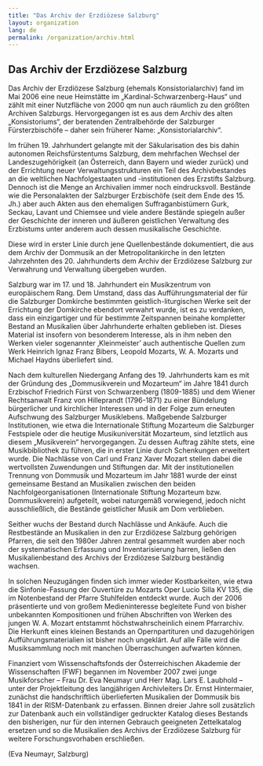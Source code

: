 ```yaml
---
title: "Das Archiv der Erzdiözese Salzburg"
layout: organization
lang: de
permalink: /organization/archiv.html
---
```


## Das Archiv der Erzdiözese Salzburg

Das Archiv der Erzdiözese Salzburg (ehemals Konsistorialarchiv) fand im Mai 2006 eine neue Heimstätte im „Kardinal-Schwarzenberg-Haus“ und zählt mit einer Nutzfläche von 2000 qm nun auch räumlich zu den größten Archiven Salzburgs. Hervorgegangen ist es aus dem Archiv des alten „Konsistoriums“, der beratenden Zentralbehörde der Salzburger Fürsterzbischöfe – daher sein früherer Name: „Konsistorialarchiv“.

Im frühen 19. Jahrhundert gelangte mit der Säkularisation des bis dahin autonomen Reichsfürstentums Salzburg, dem mehrfachen Wechsel der Landeszugehörigkeit (an Österreich, dann Bayern und wieder zurück) und der Errichtung neuer Verwaltungsstrukturen ein Teil des Archivbestandes an die weltlichen Nachfolgestaaten und -institutionen des Erzstifts Salzburg. Dennoch ist die Menge an Archivalien immer noch eindrucksvoll. Bestände wie die Personalakten der Salzburger Erzbischöfe (seit dem Ende des 15. Jh.) aber auch Akten aus den ehemaligen Suffraganbistümern Gurk, Seckau, Lavant und Chiemsee und viele andere Bestände spiegeln außer der Geschichte der inneren und äußeren geistlichen Verwaltung des Erzbistums unter anderem auch dessen musikalische Geschichte.

Diese wird in erster Linie durch jene Quellenbestände dokumentiert, die aus dem Archiv der Dommusik an der Metropolitankirche in den letzten Jahrzehnten des 20. Jahrhunderts dem Archiv der Erzdiözese Salzburg zur Verwahrung und Verwaltung übergeben wurden.

Salzburg war im 17. und 18. Jahrhundert ein Musikzentrum von europäischem Rang. Dem Umstand, dass das Aufführungsmaterial der für die Salzburger Domkirche bestimmten geistlich-liturgischen Werke seit der Errichtung der Domkirche ebendort verwahrt wurde, ist es zu verdanken, dass ein einzigartiger und für bestimmte Zeitspannen beinahe kompletter Bestand an Musikalien über Jahrhunderte erhalten geblieben ist. Dieses Material ist insofern von besonderem Interesse, als in ihm neben den Werken vieler sogenannter ‚Kleinmeister’ auch authentische Quellen zum Werk Heinrich Ignaz Franz Bibers, Leopold Mozarts, W. A. Mozarts und Michael Haydns überliefert sind.

Nach dem kulturellen Niedergang Anfang des 19. Jahrhunderts kam es mit der Gründung des „Dommusikverein und Mozarteum“ im Jahre 1841 durch Erzbischof Friedrich Fürst von Schwarzenberg (1809-1885) und dem Wiener Rechtsanwalt Franz von Hilleprandt (1796-1871) zu einer Bündelung bürgerlicher und kirchlicher Interessen und in der Folge zum erneuten Aufschwung des Salzburger Musiklebens. Maßgebende Salzburger Institutionen, wie etwa die Internationale Stiftung Mozarteum die Salzburger Festspiele oder die heutige  Musikuniversität Mozarteum, sind letztlich aus diesem „Musikverein“ hervorgegangen. Zu dessen Auftrag zählte stets, eine Musikbibliothek zu führen, die in erster Linie durch Schenkungen erweitert wurde. Die Nachlässe von Carl und Franz Xaver Mozart stellen dabei die wertvollsten Zuwendungen und Stiftungen dar. Mit der institutionellen Trennung von Dommusik und Mozarteum im Jahr 1881 wurde der einst gemeinsame Bestand an Musikalien zwischen den beiden Nachfolgeorganisationen (Internationale Stiftung Mozarteum bzw. Dommusikverein) aufgeteilt, wobei naturgemäß vorwiegend, jedoch nicht ausschließlich, die Bestände geistlicher Musik am Dom verblieben.

Seither wuchs der Bestand durch Nachlässe und Ankäufe. Auch die Restbestände an Musikalien in den zur Erzdiözese Salzburg gehörigen Pfarren, die seit den 1980er Jahren zentral gesammelt wurden aber noch der systematischen Erfassung und Inventarisierung harren, ließen den Musikalienbestand des Archivs der Erzdiözese Salzburg beständig wachsen.

In solchen Neuzugängen finden sich immer wieder Kostbarkeiten, wie etwa die Sinfonie-Fassung der Ouvertüre zu Mozarts Oper Lucio Silla KV 135, die im Notenbestand der Pfarre Stuhlfelden entdeckt wurde. Auch der 2006 präsentierte und von großem Medieninteresse begleitete Fund von bisher unbekannten Kompositionen und frühen Abschriften von Werken des jungen W. A. Mozart entstammt höchstwahrscheinlich  einem Pfarrarchiv. Die Herkunft eines kleinen Bestands an Opernpartituren und dazugehörigen Aufführungsmaterialien ist bisher noch ungeklärt. Auf alle Fälle wird die Musiksammlung noch mit manchen Überraschungen aufwarten können.

Finanziert vom Wissenschaftsfonds der Österreichischen Akademie der Wissenschaften (FWF) begannen im November 2007 zwei junge Musikforscher – Frau Dr. Eva Neumayr und Herr Mag. Lars E. Laubhold – unter der Projektleitung des langjährigen Archivleiters Dr. Ernst Hintermaier, zunächst die handschriftlich überlieferten Musikalien der Dommusik bis 1841 in der RISM-Datenbank zu erfassen. Binnen dreier Jahre soll zusätzlich zur Datenbank auch ein vollständiger gedruckter Katalog dieses Bestands den bisherigen, nur für den internen Gebrauch geeigneten Zettelkatalog ersetzen und so die Musikalien des Archivs der Erzdiözese Salzburg für weitere Forschungsvorhaben erschließen.

(Eva Neumayr, Salzburg)
